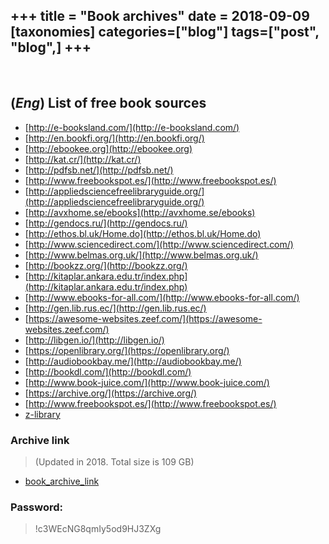+++
title = "Book archives"
date = 2018-09-09
[taxonomies]
categories=["blog"]
tags=["post", "blog",]
+++
---
<br>

## (*Eng*) List of free book sources
- [http://e-booksland.com/](http://e-booksland.com/)
- [http://en.bookfi.org/](http://en.bookfi.org/)
- [http://ebookee.org](http://ebookee.org)
- [http://kat.cr/](http://kat.cr/)
- [http://pdfsb.net/](http://pdfsb.net/)
- [http://www.freebookspot.es/](http://www.freebookspot.es/)
- [http://appliedsciencefreelibraryguide.org/](http://appliedsciencefreelibraryguide.org/)
- [http://avxhome.se/ebooks](http://avxhome.se/ebooks)
- [http://gendocs.ru/](http://gendocs.ru/)
- [http://ethos.bl.uk/Home.do](http://ethos.bl.uk/Home.do)
- [http://www.sciencedirect.com/](http://www.sciencedirect.com/)
- [http://www.belmas.org.uk/](http://www.belmas.org.uk/)
- [http://bookzz.org/](http://bookzz.org/)
- [http://kitaplar.ankara.edu.tr/index.php](http://kitaplar.ankara.edu.tr/index.php)
- [http://www.ebooks-for-all.com/](http://www.ebooks-for-all.com/)
- [http://gen.lib.rus.ec/](http://gen.lib.rus.ec/)
- [https://awesome-websites.zeef.com/](https://awesome-websites.zeef.com/)
- [http://libgen.io/](http://libgen.io/)
- [https://openlibrary.org/](https://openlibrary.org/)
- [http://audiobookbay.me/](http://audiobookbay.me/)
- [http://bookdl.com/](http://bookdl.com/)
- [http://www.book-juice.com/](http://www.book-juice.com/)
- [https://archive.org/](https://archive.org/)
- [http://www.freebookspot.es/](http://www.freebookspot.es/)
- [z-library](https://zlibrary.to)


### Archive link

> (Updated in 2018. Total size is 109 GB)
- [book_archive_link](http://link.tl/1awfp)

### Password:

>!c3WEcNG8qmIy5od9HJ3ZXg